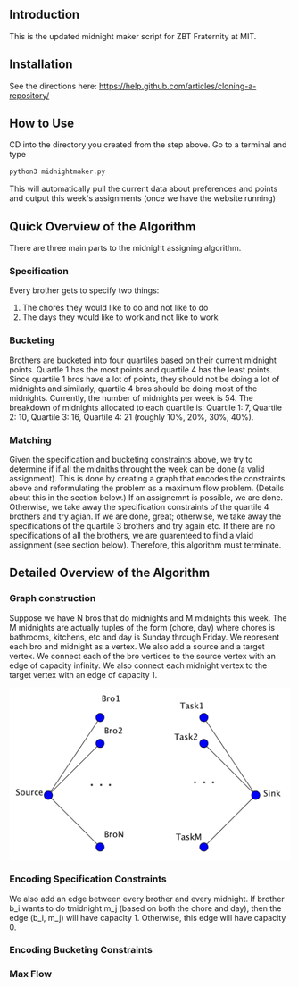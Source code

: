 ## Introduction

This is the updated midnight maker script for ZBT Fraternity at MIT.


## Installation

See the directions here: https://help.github.com/articles/cloning-a-repository/

## How to Use

CD into the directory you created from the step above. Go to a terminal and 
type 

```python
python3 midnightmaker.py
```

This will automatically pull the current data about preferences and points
and output this week's assignments (once we have the website running)

## Quick Overview of the Algorithm

There are three main parts to the midnight assigning algorithm.

### Specification

Every brother gets to specify two things:

1) The chores they would like to do and not like to do
2) The days they would like to work and not like to work

### Bucketing

Brothers are bucketed into four quartiles based on their current midnight points.
Quartle 1 has the most points and quartile 4 has the least points.
Since quartile 1 bros have a lot of points, they should not be doing a lot of midnights
and similarly, quartile 4 bros should be doing most of the midnights. Currently, the number of midnights per week is 54. The breakdown of midnights allocated to each quartile is: Quartile 1: 7, Quartile 2: 10, Quartile 3: 16, Quartile 4: 21
(roughly 10%, 20%, 30%, 40%).

### Matching 

Given the specification and bucketing constraints above, we try to determine if 
if all the midniths throught the week can be done (a valid assignment). This is done by creating a graph that encodes the constraints above and reformulating the problem as a maximum flow problem. (Details about this in the section below.) If an assignemnt is possible, we are done. Otherwise, we take away the specification constraints of the quartile 4 brothers and try agian. If we are done, great; otherwise, we take away the specifications of the quartile 3 brothers and try again etc. If there are no specifications of all the brothers, we are guarenteed to find a vlaid assignment (see section below). Therefore, this algorithm must terminate.

## Detailed Overview of the Algorithm

### Graph construction

Suppose we have N bros that do midnights and M midnights this week. The M midnights are actually tuples of the form (chore, day) where chores is bathrooms, kitchens, etc and day is Sunday through Friday. We represent each bro and midnight as a vertex. We also add a source and a target vertex. We connect each of the bro vertices to the source vertex with an edge of capacity infinity. We also connect each midnight vertex to the target vertex with an edge of capacity 1.

<img src="graph_img1.png" width="800" align = 'center'>


### Encoding Specification Constraints

We also add an edge between every brother and every midnight. If brother b_i wants to do tmidnight m_j (based on both the chore and day), then the edge (b_i, m_j) will have capacity 1. Otherwise, this edge will have capacity 0. 


### Encoding Bucketing Constraints

### Max Flow 









